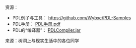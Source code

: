 资源：

* PDL例子与工具： https://github.com/Wybxc/PDL-Samples
* PDL手册： [PDL手册.pdf](PDL手册.pdf) 
* PDL的“编译器”： [PDLCompiler.jar](PDLCompiler.jar) 

来源：树洞上与现实生活中的各位同学
